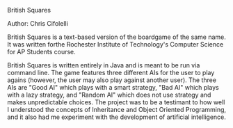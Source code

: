 British Squares

Author:
Chris Cifolelli

British Squares is a text-based version of the boardgame of the same name. It was written forthe Rochester Institute of Technology's Computer Science for AP Students course.

British Squares is written entirely in Java and is meant to be run via command line. The game features three different AIs for the user to play agains (however, the user may also play against another user). The three AIs are "Good AI" which plays with a smart strategy, "Bad AI" which plays with a lazy strategy, and "Random AI" which does not use strategy and makes unpredictable choices. The project was to be a testimant to how well I understood the concepts of Inheritance and Object Oriented Programming, and it also had me experiment with the development of artificial intelligence.
